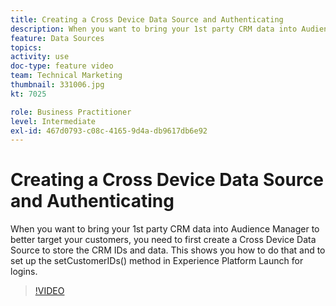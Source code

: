 ```yaml
---
title: Creating a Cross Device Data Source and Authenticating
description: When you want to bring your 1st party CRM data into Audience Manager to better target your customers, you need to first create a Cross Device Data Source to store the CRM IDs and data. This shows you how to do that and to set up the setCustomerIDs() method in Launch for logins.
feature: Data Sources
topics: 
activity: use
doc-type: feature video
team: Technical Marketing
thumbnail: 331006.jpg
kt: 7025

role: Business Practitioner
level: Intermediate
exl-id: 467d0793-c08c-4165-9d4a-db9617db6e92
---
```

# Creating a Cross Device Data Source and Authenticating

When you want to bring your 1st party CRM data into Audience Manager to better target your customers, you need to first create a Cross Device Data Source to store the CRM IDs and data. This shows you how to do that and to set up the setCustomerIDs() method in Experience Platform Launch for logins.

>[!VIDEO](https://video.tv.adobe.com/v/331006/?quality=12&learn=on)
